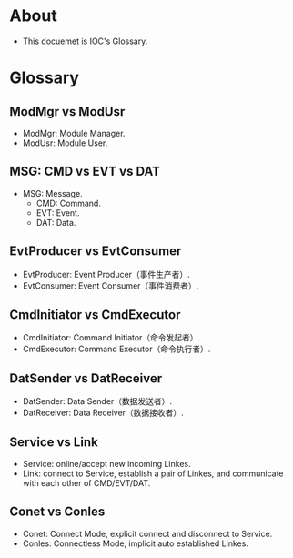 # About
* This docuemet is IOC's Glossary.

# Glossary
## ModMgr vs ModUsr
* ModMgr: Module Manager.
* ModUsr: Module User.

## MSG: CMD vs EVT vs DAT
* MSG: Message.
    * CMD: Command.
    * EVT: Event.
    * DAT: Data.

## EvtProducer vs EvtConsumer
* EvtProducer: Event Producer（事件生产者）.
* EvtConsumer: Event Consumer（事件消费者）.

## CmdInitiator vs CmdExecutor
* CmdInitiator: Command Initiator（命令发起者）.
* CmdExecutor: Command Executor（命令执行者）.

## DatSender vs DatReceiver
* DatSender: Data Sender（数据发送者）.
* DatReceiver: Data Receiver（数据接收者）.

## Service vs Link
* Service: online/accept new incoming Linkes.
* Link: connect to Service, establish a pair of Linkes, and communicate with each other of CMD/EVT/DAT.

## Conet vs Conles
* Conet: Connect Mode, explicit connect and disconnect to Service.
* Conles: Connectless Mode, implicit auto established Linkes.